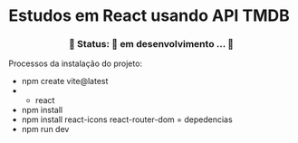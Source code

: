 # Estudos em React usando API TMDB

<h3 align="center"> 
	🚧  Status: 🚀 em desenvolvimento ...  🚧
</h3>

Processos da instalação do projeto:
- npm create vite@latest
- - react
- npm install
- npm install react-icons react-router-dom	= depedencias
- npm run dev
